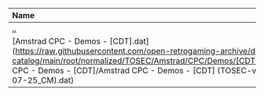 |Name|Size|
|:---|---:|
|[..](../index.html)|DIR|
|[Amstrad CPC - Demos - [CDT].dat](https://raw.githubusercontent.com/open-retrogaming-archive/dat-catalog/main/root/normalized/TOSEC/Amstrad/CPC/Demos/[CDT]/Amstrad CPC - Demos - [CDT]/Amstrad CPC - Demos - [CDT] (TOSEC-v2021-07-25_CM).dat)|837|
